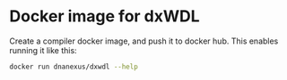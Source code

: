 # Docker image for dxWDL

Create a compiler docker image, and push it to docker hub. This enables running it like this:

```bash
docker run dnanexus/dxwdl --help
```
